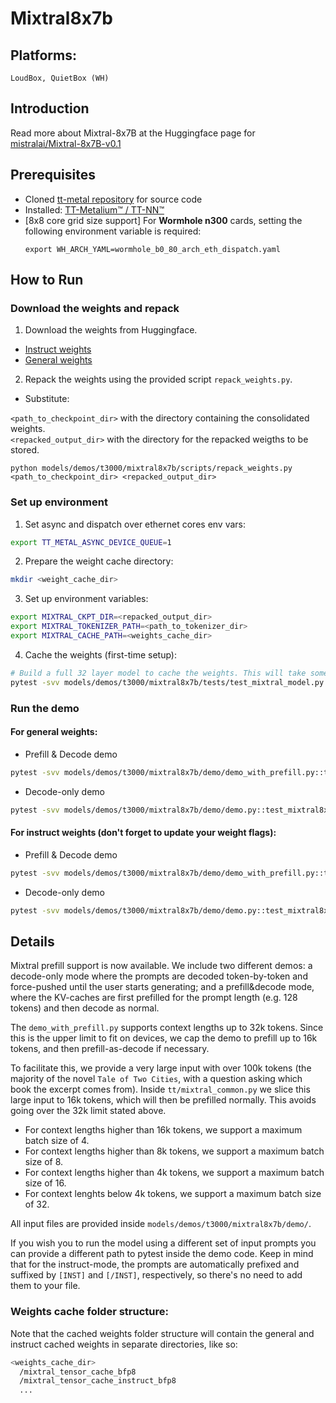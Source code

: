 # Mixtral8x7b

## Platforms:
    LoudBox, QuietBox (WH)

## Introduction
Read more about Mixtral-8x7B at the Huggingface page for [mistralai/Mixtral-8x7B-v0.1](https://huggingface.co/mistralai/Mixtral-8x7B-v0.1)

## Prerequisites
- Cloned [tt-metal repository](https://github.com/tenstorrent/tt-metal) for source code
- Installed: [TT-Metalium™ / TT-NN™](https://github.com/tenstorrent/tt-metal/blob/main/INSTALLING.md)
- [8x8 core grid size support] For **Wormhole n300** cards, setting the following environment variable is required:
   ```
   export WH_ARCH_YAML=wormhole_b0_80_arch_eth_dispatch.yaml
   ```

## How to Run
### Download the weights and repack
1. Download the weights from Huggingface.
- [Instruct weights](https://huggingface.co/mistralai/Mixtral-8x7B-Instruct-v0.1)
- [General weights](https://huggingface.co/mistralai/Mixtral-8x7B-v0.1)

2. Repack the weights using the provided script `repack_weights.py`.

-  Substitute:

`<path_to_checkpoint_dir>` with the directory containing the consolidated weights.<br>
`<repacked_output_dir>` with the directory for the repacked weigths to be stored.

```
python models/demos/t3000/mixtral8x7b/scripts/repack_weights.py <path_to_checkpoint_dir> <repacked_output_dir>
```

### Set up environment
1. Set async and dispatch over ethernet cores env vars:
```bash
export TT_METAL_ASYNC_DEVICE_QUEUE=1
```

2. Prepare the weight cache directory:
```bash
mkdir <weight_cache_dir>
```

3. Set up environment variables:
```bash
export MIXTRAL_CKPT_DIR=<repacked_output_dir>
export MIXTRAL_TOKENIZER_PATH=<path_to_tokenizer_dir>
export MIXTRAL_CACHE_PATH=<weights_cache_dir>
```

4. Cache the weights (first-time setup):
```bash
# Build a full 32 layer model to cache the weights. This will take some time.
pytest -svv models/demos/t3000/mixtral8x7b/tests/test_mixtral_model.py::test_mixtral_model_inference[wormhole_b0-True-32]
```

### Run the demo
#### For general weights:
- Prefill & Decode demo
```bash
pytest -svv models/demos/t3000/mixtral8x7b/demo/demo_with_prefill.py::test_mixtral8x7b_demo[wormhole_b0-True-16k-general]
```

- Decode-only demo
```bash
pytest -svv models/demos/t3000/mixtral8x7b/demo/demo.py::test_mixtral8x7b_demo[wormhole_b0-True-general]
```

#### For instruct weights (don't forget to update your weight flags):
- Prefill & Decode demo
```bash
pytest -svv models/demos/t3000/mixtral8x7b/demo/demo_with_prefill.py::test_mixtral8x7b_demo[wormhole_b0-True-16k-instruct]
```

- Decode-only demo
```bash
pytest -svv models/demos/t3000/mixtral8x7b/demo/demo.py::test_mixtral8x7b_demo[wormhole_b0-True-instruct]
```

## Details
Mixtral prefill support is now available. We include two different demos: a decode-only mode where the prompts are decoded token-by-token and force-pushed until the user starts generating; and a prefill&decode mode, where the KV-caches are first prefilled for the prompt length (e.g. 128 tokens) and then decode as normal.

The `demo_with_prefill.py` supports context lengths up to 32k tokens. Since this is the upper limit to fit on devices, we cap the demo to prefill up to 16k tokens, and then prefill-as-decode if necessary.

To facilitate this, we provide a very large input with over 100k tokens (the majority of the novel `Tale of Two Cities`, with a question asking which book the excerpt comes from). Inside `tt/mixtral_common.py` we slice this large input to 16k tokens, which will then be prefilled normally. This avoids going over the 32k limit stated above.

- For context lengths higher than 16k tokens, we support a maximum batch size of 4.
- For context lengths higher than 8k tokens, we support a maximum batch size of 8.
- For context lengths higher than 4k tokens, we support a maximum batch size of 16.
- For context lenghts below 4k tokens, we support a maximum batch size of 32.

All input files are provided inside `models/demos/t3000/mixtral8x7b/demo/`.

If you wish you to run the model using a different set of input prompts you can provide a different path to pytest inside the demo code. Keep in mind that for the instruct-mode, the prompts are automatically prefixed and suffixed by `[INST]` and `[/INST]`, respectively, so there's no need to add them to your file.

### Weights cache folder structure:
Note that the cached weights folder structure will contain the general and instruct cached weights in separate directories, like so:
```bash
<weights_cache_dir>
  /mixtral_tensor_cache_bfp8
  /mixtral_tensor_cache_instruct_bfp8
  ...
```
